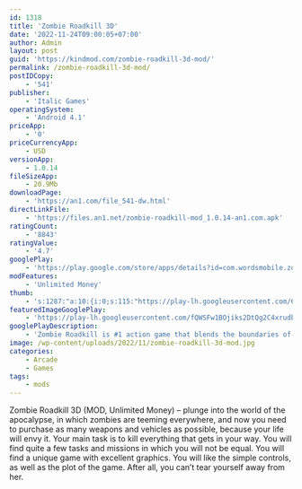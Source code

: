 ```yaml
---
id: 1318
title: 'Zombie Roadkill 3D'
date: '2022-11-24T09:00:05+07:00'
author: Admin
layout: post
guid: 'https://kindmod.com/zombie-roadkill-3d-mod/'
permalink: /zombie-roadkill-3d-mod/
postIDCopy:
    - '541'
publisher:
    - 'Italic Games'
operatingSystem:
    - 'Android 4.1'
priceApp:
    - '0'
priceCurrencyApp:
    - USD
versionApp:
    - 1.0.14
fileSizeApp:
    - 20.9Mb
downloadPage:
    - 'https://an1.com/file_541-dw.html'
directLinkFile:
    - 'https://files.an1.net/zombie-roadkill-mod_1.0.14-an1.com.apk'
ratingCount:
    - '8843'
ratingValue:
    - '4.7'
googlePlay:
    - 'https://play.google.com/store/apps/details?id=com.wordsmobile.zombieroadkill'
modFeatures:
    - 'Unlimited Money'
thumb:
    - 's:1287:"a:10:{i:0;s:115:"https://play-lh.googleusercontent.com/6iKhZNwjeztfLnZ9tXp-_IG3fFsi4rTpsPVBJqgsiO69va8Qz6QWo-KS5LsTTd61pJQ=w526-h296";i:1;s:115:"https://play-lh.googleusercontent.com/78Zpq7o3u5815B21jNRHluohnAoILzFka0k0wJEMS4ypTgTZuJ07pGZaJzWWerVyAKs=w526-h296";i:2;s:115:"https://play-lh.googleusercontent.com/7iSoQZQXEq4ueoUxAdi0iVBmCGIlf4Dr-5VHql65o8w_gdHbu3IVNzRwfXZznh8r9X4=w526-h296";i:3;s:115:"https://play-lh.googleusercontent.com/jPpQk0H03jpUAQxNr9cjim9SjgP1Ab3Ndt99zF2f68ZWoaEptr7Yk9yoavcsjkH4Cwo=w526-h296";i:4;s:114:"https://play-lh.googleusercontent.com/0kIKitj09Pg-qpIYxMuFO0PXn2w1fyWB5VWkhT9sRuhTmcZLDPr5MZc8yZI7VlK7AQ=w526-h296";i:5;s:116:"https://play-lh.googleusercontent.com/dyL5_THGAZm6XGLZ8wuDUkLIU7BH2h3eckyUNwKQWhh4jGhMkxcjfNieuP3e_UjX29FY=w526-h296";i:6;s:116:"https://play-lh.googleusercontent.com/8u3gqD8dk5y4k_-srdi8aQ9xRiaUh8EkJPo6bmh3-qPi2ujvAPqCpyd3LebOhnfa3BTj=w526-h296";i:7;s:114:"https://play-lh.googleusercontent.com/4esXig9KB72iku_jsIQV5wniNywIpWU3U9GTPX_atoDOm7RHDenqz9BV80bzysw2aw=w526-h296";i:8;s:116:"https://play-lh.googleusercontent.com/On4LeUJhqt97OvhNGFNW-qIhUHCGVcWMsoAXt06QSHnnCWP10szo0WnHIR7ErNHrjPIc=w526-h296";i:9;s:114:"https://play-lh.googleusercontent.com/NRzRqFFxbTN78Hs_aZOtumvWSSrF7BuwYFzgo4H2fxawCTV3K7zseGAb6il5yDzTkg=w526-h296";}";'
featuredImageGooglePlay:
    - 'https://play-lh.googleusercontent.com/fQWSFw1BOjiks2DtQg2C4xrudbbYmKDGszqAnTXtqP2vmQZQ_t-5qtFWrDaH-FoaIZU'
googlePlayDescription:
    - 'Zombie Roadkill is #1 action game that blends the boundaries of classic shooter games and timeless racing games. The rules are very simple - slay the endless waves of zombies or have your brain eaten.. When your hometown is overrun by the zombies, the only thing left to do soon becomes clear - drive your way through a zombie apocalypse! Zombie Roadkill sees you not only driving your way through hordes of the walking dead, but allows you to shoot down the zombies using machine guns and RPGs equipped on the car. Is your vehicle strong enough for the challenges as your inevitable doom closes in around you? This game delivers cars and weapons never before seen on mobile!. - Intense zombie-blasting action and racing gameplay!'
image: /wp-content/uploads/2022/11/zombie-roadkill-3d-mod.jpg
categories:
    - Arcade
    - Games
tags:
    - mods
---
```


Zombie Roadkill 3D (MOD, Unlimited Money) – plunge into the world of the apocalypse, in which zombies are teeming everywhere, and now you need to purchase as many weapons and vehicles as possible, because your life will envy it. Your main task is to kill everything that gets in your way. You will find quite a few tasks and missions in which you will not be equal. You will find a unique game with excellent graphics. You will like the simple controls, as well as the plot of the game. After all, you can’t tear yourself away from her.